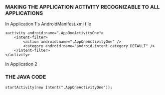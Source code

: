 ### MAKING THE APPLICATION ACTIVITY RECOGNIZABLE TO ALL APPLICATIONS
In Application 1's AndroidManifest.xml file 

```
<activity android:name=".AppOneActivityOne">
    <intent-filter>
        <action android:name=".AppOneActivityOne" />
        <category android:name="android.intent.category.DEFAULT" />
    </intent-filter>
</activity>
```

In Application 2
### THE JAVA CODE
```
startActivity(new Intent(".AppOneActivityOne"));
```
